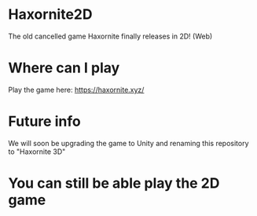 # Haxornite2D
The old cancelled game Haxornite finally releases in 2D! (Web)

# Where can I play

Play the game here:
https://haxornite.xyz/

# Future info
We will soon be upgrading the game to Unity and renaming this repository to "Haxornite 3D"

You can still be able play the 2D game 
==========================================================================================
